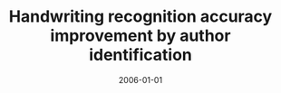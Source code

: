 ---
# Documentation: https://wowchemy.com/docs/managing-content/

title: Handwriting recognition accuracy improvement by author identification
subtitle: ''
summary: ''
authors:
- sas
tags: []
categories: []
date: '2006-01-01'
lastmod: 2022-10-07T05:45:51Z
featured: false
draft: false

# Featured image
# To use, add an image named `featured.jpg/png` to your page's folder.
# Focal points: Smart, Center, TopLeft, Top, TopRight, Left, Right, BottomLeft, Bottom, BottomRight.
image:
  caption: ''
  focal_point: ''
  preview_only: false

# Projects (optional).
#   Associate this post with one or more of your projects.
#   Simply enter your project's folder or file name without extension.
#   E.g. `projects = ["internal-project"]` references `content/project/deep-learning/index.md`.
#   Otherwise, set `projects = []`.
projects: []
publishDate: '2022-10-07T05:45:50.238193Z'
publication_types:
- '2'
abstract: ''
publication: '*Lecture Notes in Computer Science. Lecture Notes in Artificial Intelligence*'
doi: 10.1007/11785231_71
---